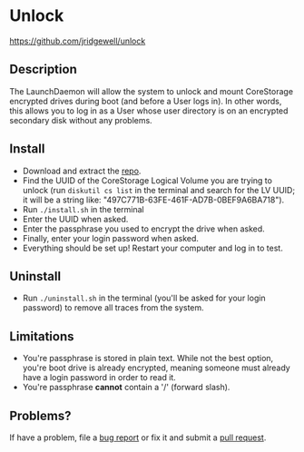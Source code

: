 Unlock
=========

https://github.com/jridgewell/unlock

## Description

The LaunchDaemon will allow the system to unlock and mount CoreStorage encrypted drives during boot (and before a User logs in). In other words, this allows you to log in as a User whose user directory is on an encrypted secondary disk without any problems.

## Install

- Download and extract the [repo][].
- Find the UUID of the CoreStorage Logical Volume you are trying to unlock (run `diskutil cs list` in the terminal and search for the LV UUID; it will be a string like: "497C771B-63FE-461F-AD7B-0BEF9A6BA718").
- Run `./install.sh` in the terminal
- Enter the UUID when asked.
- Enter the passphrase you used to encrypt the drive when asked.
- Finally, enter your login password when asked.
- Everything should be set up! Restart your computer and log in to test.

## Uninstall

- Run `./uninstall.sh` in the terminal (you'll be asked for your login password) to remove all traces from the system.

## Limitations

- You're passphrase is stored in plain text. While not the best option, you're boot drive is already encrypted, meaning someone must already have a login password in order to read it.
- You're passphrase __cannot__ contain a '/' (forward slash). 

## Problems?

If have a problem, file a [bug report][issue] or fix it and submit a [pull request][pull].

[repo]: https://github.com/jridgewell/unlock/tarball/master
[issue]: https://github.com/jridgewell/unlock/issues
[pull]: https://github.com/jridgewell/unlock/pulls
